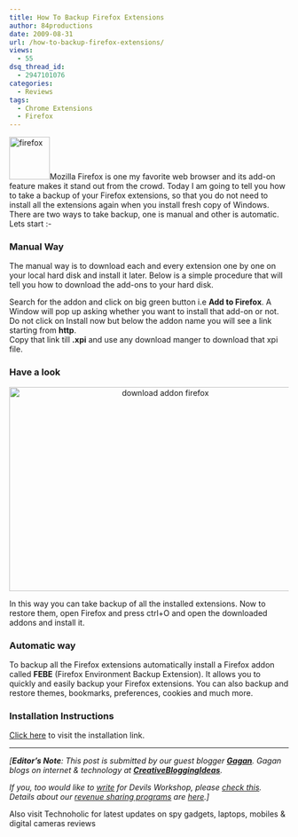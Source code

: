 ```yaml
---
title: How To Backup Firefox Extensions
author: 84productions
date: 2009-08-31
url: /how-to-backup-firefox-extensions/
views:
  - 55
dsq_thread_id:
  - 2947101076
categories:
  - Reviews
tags:
  - Chrome Extensions
  - Firefox
---
```

<img class="size-full wp-image-13419 alignleft" src="http://cdn.devilsworkshop.org/files/2009/08/firefox.png" alt="firefox" width="73" height="77" />Mozilla Firefox is one my favorite web browser and its add-on feature makes it stand out from the crowd. Today I am going to tell you how to take a backup of your Firefox extensions, so that you do not need to install all the extensions again when you install fresh copy of Windows. There are two ways to take backup, one is manual and other is automatic. Lets start <img src="http://devilsworkshop.org/wp-includes/images/smilies/simple-smile.png" alt=":-)" class="wp-smiley" style="height: 1em; max-height: 1em;" />

### Manual Way

The manual way is to download each and every extension one by one on your local hard disk and install it later. Below is a simple procedure that will tell you how to download the add-ons to your hard disk.

Search for the addon and click on big green button i.e **Add to Firefox**. A Window will pop up asking whether you want to install that add-on or not. Do not click on Install now but below the addon name you will see a link starting from **http**.  
Copy that link till **.xpi** and use any download manger to download that xpi file.

### Have a look

<p style="text-align: center;">
  <img class="size-full wp-image-13418 aligncenter" src="http://cdn.devilsworkshop.org/files/2009/08/download-addon-firefox.png" alt="download addon firefox" width="547" height="368" />
</p>

In this way you can take backup of all the installed extensions. Now to restore them, open Firefox and press ctrl+O and open the downloaded addons and install it.

### Automatic way

To backup all the Firefox extensions automatically install a Firefox addon called **FEBE** (Firefox Environment Backup Extension). It allows you to quickly and easily backup your Firefox extensions. You can also backup and restore themes, bookmarks, preferences, cookies and much more.

### Installation Instructions

<a href="https://addons.mozilla.org/en-US/firefox/addon/2109" onclick="_gaq.push(['_trackEvent', 'outbound-article', 'https://addons.mozilla.org/en-US/firefox/addon/2109', 'Click here']);" >Click here</a> to visit the installation link.

* * *

*[**Editor&#8217;s Note**: This post is submitted by our guest blogger **<a href="http://www.creativebloggingideas.com/" onclick="_gaq.push(['_trackEvent', 'outbound-article', 'http://www.creativebloggingideas.com/', 'Gagan']);" >Gagan</a>**. Gagan blogs on internet & technology at **<a href="http://www.creativebloggingideas.com/" onclick="_gaq.push(['_trackEvent', 'outbound-article', 'http://www.creativebloggingideas.com/', 'CreativeBloggingIdeas']);" >CreativeBloggingIdeas</a>**.*</p> 

*If you, too would like to [write][1] for Devils Workshop, please [check this][1]. Details about our [revenue sharing programs][1] are [here][1].]*

Also visit Technoholic for latest updates on spy gadgets, laptops, mobiles & digital cameras reviews

 [1]: http://devilsworkshop.org/join-dw/
